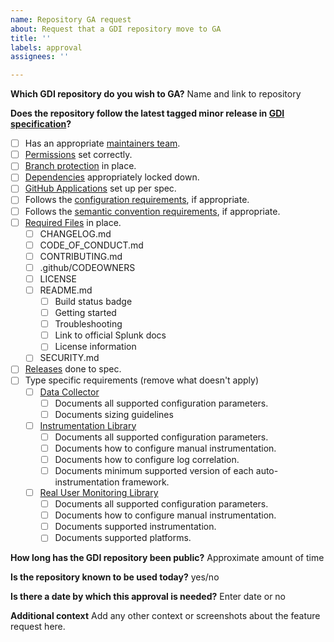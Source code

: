 ```yaml
---
name: Repository GA request
about: Request that a GDI repository move to GA
title: ''
labels: approval
assignees: ''

---
```


**Which GDI repository do you wish to GA?**
Name and link to repository

**Does the repository follow the latest tagged minor release in [GDI specification](../../specification/repository.md)?**
  - [ ] Has an appropriate [maintainers team](../../specification/repository.md#teams).
  - [ ] [Permissions](../../specification/repository.md#permissions) set correctly.
  - [ ] [Branch protection](../../specification/repository.md#branch-protection) in place.
  - [ ] [Dependencies](../../specification/repository.md#dependencies) appropriately locked down.
  - [ ] [GitHub Applications](../../specification/repository.md#github-applications) set up per spec. 
  - [ ] Follows the [configuration requirements](../../specification/configuration.md), if appropriate.
  - [ ] Follows the [semantic convention requirements](../../specification/semantic_conventions.md), if appropriate.
  - [ ] [Required Files](../../specification/repository.md#required-files) in place.
    - [ ] CHANGELOG.md
    - [ ] CODE_OF_CONDUCT.md
    - [ ] CONTRIBUTING.md
    - [ ] .github/CODEOWNERS
    - [ ] LICENSE
    - [ ] README.md
      - [ ] Build status badge
      - [ ] Getting started
      - [ ] Troubleshooting
      - [ ] Link to official Splunk docs
      - [ ] License information
    - [ ] SECURITY.md
  - [ ] [Releases](../../specification/repository.md#github-releases) done to spec.
  - [ ] Type specific requirements (remove what doesn't apply)
    - [ ] [Data Collector](../../specification/repository.md#data-collector)
      - [ ] Documents all supported configuration parameters.
      - [ ] Documents sizing guidelines
    - [ ] [Instrumentation Library](../../specification/repository.md#instrumentation-libraries)
      - [ ] Documents all supported configuration parameters.
      - [ ] Documents how to configure manual instrumentation.
      - [ ] Documents how to configure log correlation.
      - [ ] Documents minimum supported version of each auto-instrumentation framework.
    - [ ] [Real User Monitoring Library](../../specification/repository.md#real-user-monitoring-libraries)
      - [ ] Documents all supported configuration parameters.
      - [ ] Documents how to configure manual instrumentation.
      - [ ] Documents supported instrumentation.
      - [ ] Documents supported platforms.

**How long has the GDI repository been public?**
Approximate amount of time

**Is the repository known to be used today?**
yes/no

**Is there a date by which this approval is needed?**
Enter date or no

**Additional context**
Add any other context or screenshots about the feature request here.

